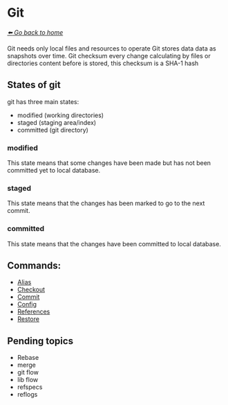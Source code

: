 # Git

*[:arrow_left: Go back to home](../README.md)*

Git needs only local files and resources to operate
Git stores data data as snapshots over time.
Git checksum every change calculating by files or directories content before is stored, this checksum is a SHA-1 hash 

## States of git
git has three main states:
- modified (working directories)
- staged (staging area/index)
- committed (git directory)

### modified
This state means that some changes have been made but has not been committed yet to local database.

### staged
This state means that the changes has been marked to go to the next commit.

### committed
This state means that the changes have been committed to local database.

## Commands:

- [Alias](./ALIAS.md)
- [Checkout](./CHECKOUT.md)
- [Commit](./COMMIT.md)
- [Config](./CONFIG.md)
- [References](./REFERENCES.md)
- [Restore](./RESTORE.md)

## Pending topics
- Rebase
- merge
- git flow
- lib flow
- refspecs
- reflogs